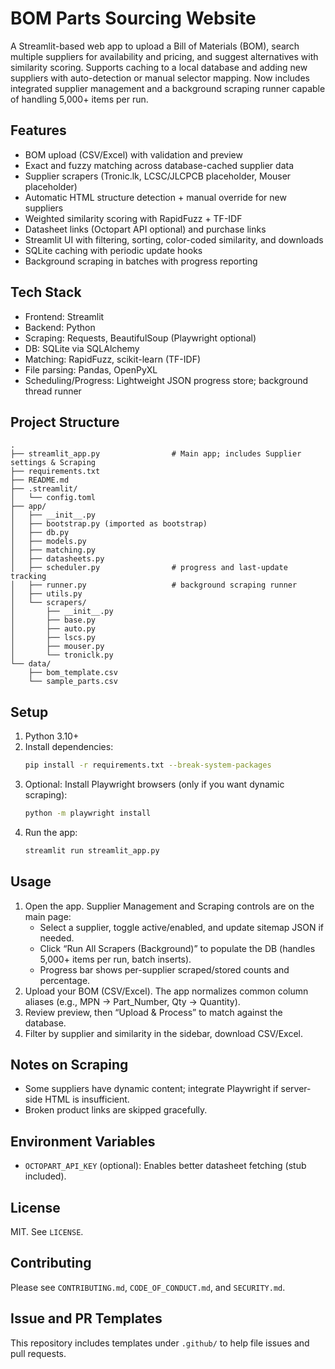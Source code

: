 #  BOM Parts Sourcing Website

A Streamlit-based web app to upload a Bill of Materials (BOM), search multiple suppliers for availability and pricing, and suggest alternatives with similarity scoring. Supports caching to a local database and adding new suppliers with auto-detection or manual selector mapping. Now includes integrated supplier management and a background scraping runner capable of handling 5,000+ items per run.

## Features
- BOM upload (CSV/Excel) with validation and preview
- Exact and fuzzy matching across database-cached supplier data
- Supplier scrapers (Tronic.lk, LCSC/JLCPCB placeholder, Mouser placeholder)
- Automatic HTML structure detection + manual override for new suppliers
- Weighted similarity scoring with RapidFuzz + TF-IDF
- Datasheet links (Octopart API optional) and purchase links
- Streamlit UI with filtering, sorting, color-coded similarity, and downloads
- SQLite caching with periodic update hooks
- Background scraping in batches with progress reporting

## Tech Stack
- Frontend: Streamlit
- Backend: Python
- Scraping: Requests, BeautifulSoup (Playwright optional)
- DB: SQLite via SQLAlchemy
- Matching: RapidFuzz, scikit-learn (TF-IDF)
- File parsing: Pandas, OpenPyXL
- Scheduling/Progress: Lightweight JSON progress store; background thread runner

## Project Structure
```
.
├── streamlit_app.py                # Main app; includes Supplier settings & Scraping
├── requirements.txt
├── README.md
├── .streamlit/
│   └── config.toml
├── app/
│   ├── __init__.py
│   ├── bootstrap.py (imported as bootstrap)
│   ├── db.py
│   ├── models.py
│   ├── matching.py
│   ├── datasheets.py
│   ├── scheduler.py                # progress and last-update tracking
│   ├── runner.py                   # background scraping runner
│   ├── utils.py
│   └── scrapers/
│       ├── __init__.py
│       ├── base.py
│       ├── auto.py
│       ├── lscs.py
│       ├── mouser.py
│       └── troniclk.py
└── data/
    ├── bom_template.csv
    └── sample_parts.csv
```

## Setup
1. Python 3.10+
2. Install dependencies:
   ```bash
   pip install -r requirements.txt --break-system-packages
   ```
3. Optional: Install Playwright browsers (only if you want dynamic scraping):
   ```bash
   python -m playwright install
   ```
4. Run the app:
   ```bash
   streamlit run streamlit_app.py
   ```

## Usage
1. Open the app. Supplier Management and Scraping controls are on the main page:
   - Select a supplier, toggle active/enabled, and update sitemap JSON if needed.
   - Click “Run All Scrapers (Background)” to populate the DB (handles 5,000+ items per run, batch inserts).
   - Progress bar shows per-supplier scraped/stored counts and percentage.
2. Upload your BOM (CSV/Excel). The app normalizes common column aliases (e.g., MPN → Part_Number, Qty → Quantity).
3. Review preview, then “Upload & Process” to match against the database.
4. Filter by supplier and similarity in the sidebar, download CSV/Excel.

## Notes on Scraping
- Some suppliers have dynamic content; integrate Playwright if server-side HTML is insufficient.
- Broken product links are skipped gracefully.

## Environment Variables
- `OCTOPART_API_KEY` (optional): Enables better datasheet fetching (stub included).

## License
MIT. See `LICENSE`.

## Contributing
Please see `CONTRIBUTING.md`, `CODE_OF_CONDUCT.md`, and `SECURITY.md`.

## Issue and PR Templates
This repository includes templates under `.github/` to help file issues and pull requests.
